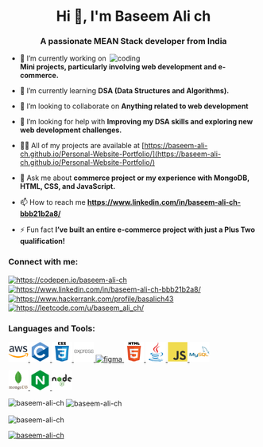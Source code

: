 <h1 align="center">Hi 👋, I'm Baseem Ali ch</h1>
<h3 align="center">A passionate MEAN Stack developer from India</h3>
<img align="right" alt="coding" width="300px" src="https://cdn.dribbble.com/users/1708816/screenshots/15637256/media/f9826f0af8a49462f048262a8502035b.gif"/>


- 🔭 I’m currently working on **Mini projects, particularly involving web development and e-commerce.**

- 🌱 I’m currently learning **DSA (Data Structures and Algorithms).**

- 👯 I’m looking to collaborate on **Anything related to web development**

- 🤝 I’m looking for help with **Improving my DSA skills and exploring new web development challenges.**

- 👨‍💻 All of my projects are available at [https://baseem-ali-ch.github.io/Personal-Website-Portfolio/](https://baseem-ali-ch.github.io/Personal-Website-Portfolio/)

- 💬 Ask me about **commerce project or my experience with MongoDB, HTML, CSS, and JavaScript.**

- 📫 How to reach me **https://www.linkedin.com/in/baseem-ali-ch-bbb21b2a8/**

- ⚡ Fun fact **I’ve built an entire e-commerce project with just a Plus Two qualification!**

<h3 align="left">Connect with me:</h3>
<p align="left">
<a href="https://codepen.io/https://codepen.io/baseem-ali-ch" target="blank"><img align="center" src="https://raw.githubusercontent.com/rahuldkjain/github-profile-readme-generator/master/src/images/icons/Social/codepen.svg" alt="https://codepen.io/baseem-ali-ch" height="30" width="40" /></a>
<a href="https://linkedin.com/in/https://www.linkedin.com/in/baseem-ali-ch-bbb21b2a8/" target="blank"><img align="center" src="https://raw.githubusercontent.com/rahuldkjain/github-profile-readme-generator/master/src/images/icons/Social/linked-in-alt.svg" alt="https://www.linkedin.com/in/baseem-ali-ch-bbb21b2a8/" height="30" width="40" /></a>
<a href="https://www.hackerrank.com/https://www.hackerrank.com/profile/basalich43" target="blank"><img align="center" src="https://raw.githubusercontent.com/rahuldkjain/github-profile-readme-generator/master/src/images/icons/Social/hackerrank.svg" alt="https://www.hackerrank.com/profile/basalich43" height="30" width="40" /></a>
<a href="https://www.leetcode.com/https://leetcode.com/u/baseem_ali_ch/" target="blank"><img align="center" src="https://raw.githubusercontent.com/rahuldkjain/github-profile-readme-generator/master/src/images/icons/Social/leet-code.svg" alt="https://leetcode.com/u/baseem_ali_ch/" height="30" width="40" /></a>
</p>

<h3 align="left">Languages and Tools:</h3>
<p align="left"> <a href="https://aws.amazon.com" target="_blank" rel="noreferrer"> <img src="https://raw.githubusercontent.com/devicons/devicon/master/icons/amazonwebservices/amazonwebservices-original-wordmark.svg" alt="aws" width="40" height="40"/> </a> <a href="https://www.cprogramming.com/" target="_blank" rel="noreferrer"> <img src="https://raw.githubusercontent.com/devicons/devicon/master/icons/c/c-original.svg" alt="c" width="40" height="40"/> </a> <a href="https://www.w3schools.com/css/" target="_blank" rel="noreferrer"> <img src="https://raw.githubusercontent.com/devicons/devicon/master/icons/css3/css3-original-wordmark.svg" alt="css3" width="40" height="40"/> </a> <a href="https://expressjs.com" target="_blank" rel="noreferrer"> <img src="https://raw.githubusercontent.com/devicons/devicon/master/icons/express/express-original-wordmark.svg" alt="express" width="40" height="40"/> </a> <a href="https://www.figma.com/" target="_blank" rel="noreferrer"> <img src="https://www.vectorlogo.zone/logos/figma/figma-icon.svg" alt="figma" width="40" height="40"/> </a> <a href="https://www.w3.org/html/" target="_blank" rel="noreferrer"> <img src="https://raw.githubusercontent.com/devicons/devicon/master/icons/html5/html5-original-wordmark.svg" alt="html5" width="40" height="40"/> </a> <a href="https://www.java.com" target="_blank" rel="noreferrer"> <img src="https://raw.githubusercontent.com/devicons/devicon/master/icons/java/java-original.svg" alt="java" width="40" height="40"/> </a> <a href="https://developer.mozilla.org/en-US/docs/Web/JavaScript" target="_blank" rel="noreferrer">   
  <img src="https://raw.githubusercontent.com/devicons/devicon/master/icons/javascript/javascript-original.svg" alt="javascript" width="40" height="40"/> </a>
  
  <a href="https://www.geeksforgeeks.org/mysql-tutorial/?ref=shm" target="_blank" rel="noreferrer">   
  <img src="https://raw.githubusercontent.com/devicons/devicon/master/icons/mysql/mysql-original-wordmark.svg" alt="mysql" width="40" height="40"/> </a>
  
  <a href="https://www.mongodb.com/" target="_blank" rel="noreferrer"> <img src="https://raw.githubusercontent.com/devicons/devicon/master/icons/mongodb/mongodb-original-wordmark.svg" alt="mongodb" width="40" height="40"/> </a> <a href="https://www.nginx.com" target="_blank" rel="noreferrer"> <img src="https://raw.githubusercontent.com/devicons/devicon/master/icons/nginx/nginx-original.svg" alt="nginx" width="40" height="40"/> </a> <a href="https://nodejs.org" target="_blank" rel="noreferrer"> <img src="https://raw.githubusercontent.com/devicons/devicon/master/icons/nodejs/nodejs-original-wordmark.svg" alt="nodejs" width="40" height="40"/> </a> </p>

<p><img align="left" src="https://github-readme-stats.vercel.app/api/top-langs?username=baseem-ali-ch&show_icons=true&locale=en&layout=compact" alt="baseem-ali-ch" /></p>

<p>&nbsp;<img align="center" src="https://github-readme-stats.vercel.app/api?username=baseem-ali-ch&show_icons=true&locale=en" alt="baseem-ali-ch" /></p>

<p><img align="center" src="https://github-readme-streak-stats.herokuapp.com/?user=baseem-ali-ch&" alt="baseem-ali-ch" /></p>
<p align="left"> <a href="https://github.com/ryo-ma/github-profile-trophy"><img src="https://github-profile-trophy.vercel.app/?username=baseem-ali-ch" alt="baseem-ali-ch" /></a> </p>

